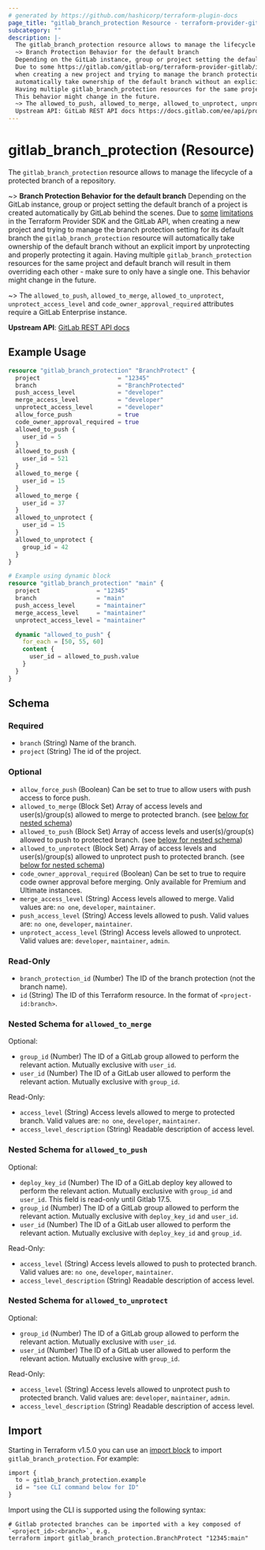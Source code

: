 ```yaml
---
# generated by https://github.com/hashicorp/terraform-plugin-docs
page_title: "gitlab_branch_protection Resource - terraform-provider-gitlab"
subcategory: ""
description: |-
  The gitlab_branch_protection resource allows to manage the lifecycle of a protected branch of a repository.
  ~> Branch Protection Behavior for the default branch
  Depending on the GitLab instance, group or project setting the default branch of a project is created automatically by GitLab behind the scenes.
  Due to some https://gitlab.com/gitlab-org/terraform-provider-gitlab/issues/792 limitations https://discuss.hashicorp.com/t/ignore-the-order-of-a-complex-typed-list/42242 in the Terraform Provider SDK and the GitLab API,
  when creating a new project and trying to manage the branch protection setting for its default branch the gitlab_branch_protection resource will
  automatically take ownership of the default branch without an explicit import by unprotecting and properly protecting it again.
  Having multiple gitlab_branch_protection resources for the same project and default branch will result in them overriding each other - make sure to only have a single one.
  This behavior might change in the future.
  ~> The allowed_to_push, allowed_to_merge, allowed_to_unprotect, unprotect_access_level and code_owner_approval_required attributes require a GitLab Enterprise instance.
  Upstream API: GitLab REST API docs https://docs.gitlab.com/ee/api/protected_branches.html
---
```


# gitlab_branch_protection (Resource)

The `gitlab_branch_protection` resource allows to manage the lifecycle of a protected branch of a repository.

~> **Branch Protection Behavior for the default branch**
   Depending on the GitLab instance, group or project setting the default branch of a project is created automatically by GitLab behind the scenes.
   Due to [some](https://gitlab.com/gitlab-org/terraform-provider-gitlab/issues/792) [limitations](https://discuss.hashicorp.com/t/ignore-the-order-of-a-complex-typed-list/42242) in the Terraform Provider SDK and the GitLab API,
   when creating a new project and trying to manage the branch protection setting for its default branch the `gitlab_branch_protection` resource will
   automatically take ownership of the default branch without an explicit import by unprotecting and properly protecting it again.
   Having multiple `gitlab_branch_protection` resources for the same project and default branch will result in them overriding each other - make sure to only have a single one.
   This behavior might change in the future.

~> The `allowed_to_push`, `allowed_to_merge`, `allowed_to_unprotect`, `unprotect_access_level` and `code_owner_approval_required` attributes require a GitLab Enterprise instance.

**Upstream API**: [GitLab REST API docs](https://docs.gitlab.com/ee/api/protected_branches.html)

## Example Usage

```terraform
resource "gitlab_branch_protection" "BranchProtect" {
  project                      = "12345"
  branch                       = "BranchProtected"
  push_access_level            = "developer"
  merge_access_level           = "developer"
  unprotect_access_level       = "developer"
  allow_force_push             = true
  code_owner_approval_required = true
  allowed_to_push {
    user_id = 5
  }
  allowed_to_push {
    user_id = 521
  }
  allowed_to_merge {
    user_id = 15
  }
  allowed_to_merge {
    user_id = 37
  }
  allowed_to_unprotect {
    user_id = 15
  }
  allowed_to_unprotect {
    group_id = 42
  }
}

# Example using dynamic block
resource "gitlab_branch_protection" "main" {
  project                = "12345"
  branch                 = "main"
  push_access_level      = "maintainer"
  merge_access_level     = "maintainer"
  unprotect_access_level = "maintainer"

  dynamic "allowed_to_push" {
    for_each = [50, 55, 60]
    content {
      user_id = allowed_to_push.value
    }
  }
}
```

<!-- schema generated by tfplugindocs -->
## Schema

### Required

- `branch` (String) Name of the branch.
- `project` (String) The id of the project.

### Optional

- `allow_force_push` (Boolean) Can be set to true to allow users with push access to force push.
- `allowed_to_merge` (Block Set) Array of access levels and user(s)/group(s) allowed to merge to protected branch. (see [below for nested schema](#nestedblock--allowed_to_merge))
- `allowed_to_push` (Block Set) Array of access levels and user(s)/group(s) allowed to push to protected branch. (see [below for nested schema](#nestedblock--allowed_to_push))
- `allowed_to_unprotect` (Block Set) Array of access levels and user(s)/group(s) allowed to unprotect push to protected branch. (see [below for nested schema](#nestedblock--allowed_to_unprotect))
- `code_owner_approval_required` (Boolean) Can be set to true to require code owner approval before merging. Only available for Premium and Ultimate instances.
- `merge_access_level` (String) Access levels allowed to merge. Valid values are: `no one`, `developer`, `maintainer`.
- `push_access_level` (String) Access levels allowed to push. Valid values are: `no one`, `developer`, `maintainer`.
- `unprotect_access_level` (String) Access levels allowed to unprotect. Valid values are: `developer`, `maintainer`, `admin`.

### Read-Only

- `branch_protection_id` (Number) The ID of the branch protection (not the branch name).
- `id` (String) The ID of this Terraform resource. In the format of `<project-id:branch>`.

<a id="nestedblock--allowed_to_merge"></a>
### Nested Schema for `allowed_to_merge`

Optional:

- `group_id` (Number) The ID of a GitLab group allowed to perform the relevant action. Mutually exclusive with `user_id`.
- `user_id` (Number) The ID of a GitLab user allowed to perform the relevant action. Mutually exclusive with `group_id`.

Read-Only:

- `access_level` (String) Access levels allowed to merge to protected branch. Valid values are: `no one`, `developer`, `maintainer`.
- `access_level_description` (String) Readable description of access level.


<a id="nestedblock--allowed_to_push"></a>
### Nested Schema for `allowed_to_push`

Optional:

- `deploy_key_id` (Number) The ID of a GitLab deploy key allowed to perform the relevant action. Mutually exclusive with `group_id` and `user_id`. This field is read-only until Gitlab 17.5.
- `group_id` (Number) The ID of a GitLab group allowed to perform the relevant action. Mutually exclusive with `deploy_key_id` and `user_id`.
- `user_id` (Number) The ID of a GitLab user allowed to perform the relevant action. Mutually exclusive with `deploy_key_id` and `group_id`.

Read-Only:

- `access_level` (String) Access levels allowed to push to protected branch. Valid values are: `no one`, `developer`, `maintainer`.
- `access_level_description` (String) Readable description of access level.


<a id="nestedblock--allowed_to_unprotect"></a>
### Nested Schema for `allowed_to_unprotect`

Optional:

- `group_id` (Number) The ID of a GitLab group allowed to perform the relevant action. Mutually exclusive with `user_id`.
- `user_id` (Number) The ID of a GitLab user allowed to perform the relevant action. Mutually exclusive with `group_id`.

Read-Only:

- `access_level` (String) Access levels allowed to unprotect push to protected branch. Valid values are: `developer`, `maintainer`, `admin`.
- `access_level_description` (String) Readable description of access level.

## Import

Starting in Terraform v1.5.0 you can use an [import block](https://developer.hashicorp.com/terraform/language/import) to import `gitlab_branch_protection`. For example:
```terraform
import {
  to = gitlab_branch_protection.example
  id = "see CLI command below for ID"
}
```

Import using the CLI is supported using the following syntax:

```shell
# Gitlab protected branches can be imported with a key composed of `<project_id>:<branch>`, e.g.
terraform import gitlab_branch_protection.BranchProtect "12345:main"
```
